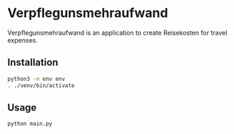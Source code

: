 # Verpflegunsmehraufwand

Verpflegunsmehraufwand is an application to create Reisekosten
for travel expenses.

## Installation

```sh
python3 -m env env
. ./venv/bin/activate
```

## Usage

```sh
python main.py
```


